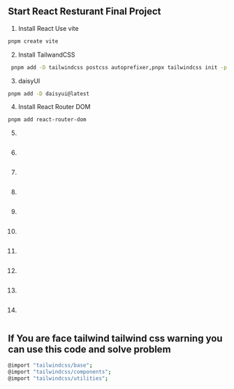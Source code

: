 ## Start React Resturant Final Project 

1. Install React Use vite

```bash
pnpm create vite
```

2. Install TailwandCSS
   
 ```bash
  pnpm add -D tailwindcss postcss autoprefixer,pnpx tailwindcss init -p  
 ```
3. daisyUI

```bash
pnpm add -D daisyui@latest
```

4. Install React Router DOM
   
 ```bash
 pnpm add react-router-dom 
 ```
5. 

```bash

```

6. 
   
 ```bash
 
 ```
 
7. 

```bash

```

8. 
   
 ```bash
 
 ```
9. 

```bash

```

10. 
   
 ```bash
 
 ```
11. 

```bash

```

12. 
   
 ```bash
 
 ```
13. 

```bash

```

14. 
   
 ```bash
 
 ```

 ## If You are face tailwind tailwind css warning you can use this code and solve problem
 
 ```bash
 @import "tailwindcss/base";
 @import "tailwindcss/components";
 @import "tailwindcss/utilities";
```